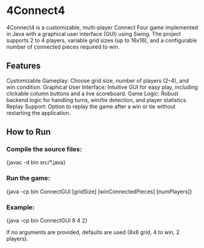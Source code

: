 # **4Connect4**

4Connect4 is a customizable, multi-player Connect Four game implemented in Java with a graphical user interface (GUI) using Swing. The project supports 2 to 4 players, variable grid sizes (up to 16x16), and a configurable number of connected pieces required to win.

## Features
Customizable Gameplay: Choose grid size, number of players (2–4), and win condition.
Graphical User Interface: Intuitive GUI for easy play, including clickable column buttons and a live scoreboard.
Game Logic: Robust backend logic for handling turns, win/tie detection, and player statistics.
Replay Support: Option to replay the game after a win or tie without restarting the application.

## How to Run

### Compile the source files:

  {javac -d bin src/*.java}
  
### Run the game:

  {java -cp bin ConnectGUI [gridSize] [winConnectedPieces] [numPlayers]}

### Example: 

  {java -cp bin ConnectGUI 8 4 2}

If no arguments are provided, defaults are used (8x8 grid, 4 to win, 2 players).

